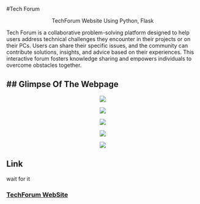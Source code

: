 #Tech Forum

<p align="center">
TechForum Website Using Python, Flask
</p>

Tech Forum is a collaborative problem-solving platform designed to help users address technical challenges they encounter in their projects or on their PCs. Users can share their specific issues, and the community can contribute solutions, insights, and advice based on their experiences. This interactive forum fosters knowledge sharing and empowers individuals to overcome obstacles together.

## ## Glimpse Of The Webpage

<p align="center"><img src="/static/images/Screenshot (45).pngImage/Web site.png"></p>
<p align="center"><img src="/static/images/Screenshot (46).pngImage/Web site.png"></p>
<p align="center"><img src="/static/images/Screenshot (47).pngImage/Web site.png"></p>
<p align="center"><img src="/static/images/Screenshot (48).pngImage/Web site.png"></p>
<p align="center"><img src="/static/images/Screenshot (49).pngImage/Web site.png"></p>

## Link
wait for it 
### [TechForum WebSite](...)